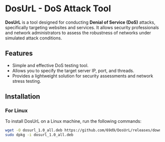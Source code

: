 # DosUrL - DoS Attack Tool

**DosUrL** is a tool designed for conducting **Denial of Service (DoS)** attacks, specifically targeting websites and services. It allows security professionals and network administrators to assess the robustness of networks under simulated attack conditions.

## Features
- Simple and effective DoS testing tool.
- Allows you to specify the target server IP, port, and threads.
- Provides a lightweight solution for security assessments and network stress testing.

## Installation

### For Linux
To install DosUrL on a Linux machine, run the following commands:

```bash
wget -O dosurl_1.0_all.deb https://github.com/69d9/DosUrL/releases/download/v1.0/dosurl_1.0_all.deb
sudo dpkg -i dosurl_1.0_all.deb


